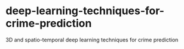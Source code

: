 # deep-learning-techniques-for-crime-prediction
3D and spatio-temporal deep learning techniques for crime prediction
